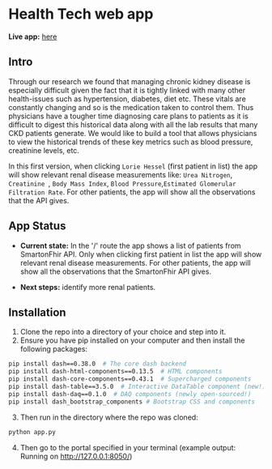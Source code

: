 # Health Tech web app


**Live app:** [here](https://ht-kidney-disease.herokuapp.com/)

## Intro

Through our research we found that managing chronic kidney disease is especially
difficult given the fact that it is tightly linked with many other health-issues
such as hypertension, diabetes, diet etc. These vitals are constantly changing
and so is the medication taken to control them. Thus physicians have a tougher
time diagnosing care plans to patients as it is difficult to digest this
historical data along with all the lab results that many CKD patients generate.
We would like to build a tool that allows physicians to view the historical
trends of these key metrics such as blood pressure, creatinine levels,
etc.

In this first version, when clicking `Lorie Hessel` (first patient in list)
the app will show relevant renal disease measurements like: `Urea Nitrogen`,
`Creatinine `, `Body Mass Index`, `Blood Pressure`,`Estimated Glomerular
Filtration Rate`. For other patients, the app will show all the observations
that the API gives.


## App Status

- **Current state:** In the '/' route the app shows a list of patients from
  SmartonFhir API. Only when clicking first patient in list the app will show
  relevant renal disease measurements. For other patients, the app will show all
  the observations that the SmartonFhir API gives.

- **Next steps:** identify more renal patients.

## Installation

1. Clone the repo into a directory of your choice and step into it.
2. Ensure you have pip installed on your computer and then install the following packages:

```bash
pip install dash==0.38.0  # The core dash backend
pip install dash-html-components==0.13.5  # HTML components
pip install dash-core-components==0.43.1  # Supercharged components
pip install dash-table==3.5.0  # Interactive DataTable component (new!)
pip install dash-daq==0.1.0  # DAQ components (newly open-sourced!)
pip install dash_bootstrap_components # Bootstrap CSS and components
```


3. Then run in the directory where the repo was cloned: 

```bash
python app.py
```

4. Then go to the portal specified in your terminal (example output: Running on http://127.0.0.1:8050/)


